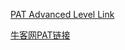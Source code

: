 [PAT Advanced Level Link](https://pintia.cn/problem-sets/994805342720868352/problems/type/7)

[牛客网PAT链接](https://www.nowcoder.com/pat)

